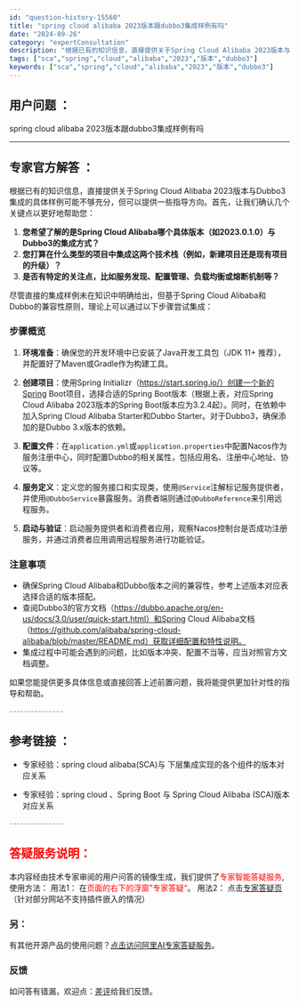 ```yaml
---
id: "question-history-15560"
title: "spring cloud alibaba 2023版本跟dubbo3集成样例有吗"
date: "2024-09-26"
category: "expertConsultation"
description: "根据已有的知识信息，直接提供关于Spring Cloud Alibaba 2023版本与Dubbo3集成的具体样例可能不够充分，但可以提供一些指导方向。首先，让我们确认几个关键点以更好地帮助您：1. **您希望了解的是Spring Cloud Alibaba哪个具体版本（如2023.0.1.0）与D"
tags: ["sca","spring","cloud","alibaba","2023","版本","dubbo3"]
keywords: ["sca","spring","cloud","alibaba","2023","版本","dubbo3"]
---
```


## 用户问题 ： 
 spring cloud alibaba 2023版本跟dubbo3集成样例有吗  

---------------
## 专家官方解答 ：

根据已有的知识信息，直接提供关于Spring Cloud Alibaba 2023版本与Dubbo3集成的具体样例可能不够充分，但可以提供一些指导方向。首先，让我们确认几个关键点以更好地帮助您：

1. **您希望了解的是Spring Cloud Alibaba哪个具体版本（如2023.0.1.0）与Dubbo3的集成方式？**
2. **您打算在什么类型的项目中集成这两个技术栈（例如，新建项目还是现有项目的升级）？**
3. **是否有特定的关注点，比如服务发现、配置管理、负载均衡或熔断机制等？**

尽管直接的集成样例未在知识中明确给出，但基于Spring Cloud Alibaba和Dubbo的兼容性原则，理论上可以通过以下步骤尝试集成：

### 步骤概览
1. **环境准备**：确保您的开发环境中已安装了Java开发工具包（JDK 11+ 推荐），并配置好了Maven或Gradle作为构建工具。

2. **创建项目**：使用Spring Initializr（https://start.spring.io/）创建一个新的Spring Boot项目，选择合适的Spring Boot版本（根据上表，对应Spring Cloud Alibaba 2023版本的Spring Boot版本应为3.2.4起）。同时，在依赖中加入Spring Cloud Alibaba Starter和Dubbo Starter。对于Dubbo3，确保添加的是Dubbo 3.x版本的依赖。

3. **配置文件**：在`application.yml`或`application.properties`中配置Nacos作为服务注册中心，同时配置Dubbo的相关属性，包括应用名、注册中心地址、协议等。

4. **服务定义**：定义您的服务接口和实现类，使用`@Service`注解标记服务提供者，并使用`@DubboService`暴露服务。消费者端则通过`@DubboReference`来引用远程服务。

5. **启动与验证**：启动服务提供者和消费者应用，观察Nacos控制台是否成功注册服务，并通过消费者应用调用远程服务进行功能验证。

### 注意事项
- 确保Spring Cloud Alibaba和Dubbo版本之间的兼容性，参考上述版本对应表选择合适的版本搭配。
- 查阅Dubbo3的官方文档（https://dubbo.apache.org/en-us/docs/3.0/user/quick-start.html）和Spring Cloud Alibaba文档（https://github.com/alibaba/spring-cloud-alibaba/blob/master/README.md）获取详细配置和特性说明。
- 集成过程中可能会遇到的问题，比如版本冲突、配置不当等，应当对照官方文档调整。

如果您能提供更多具体信息或直接回答上述前置问题，我将能提供更加针对性的指导和帮助。


<font color="#949494">---------------</font> 


## 参考链接 ：

* 专家经验：spring cloud alibaba(SCA)与 下层集成实现的各个组件的版本对应关系 
 
 * 专家经验：spring cloud 、Spring Boot 与 Spring Cloud Alibaba (SCA)版本对应关系 


 <font color="#949494">---------------</font> 
 


## <font color="#FF0000">答疑服务说明：</font> 

本内容经由技术专家审阅的用户问答的镜像生成，我们提供了<font color="#FF0000">专家智能答疑服务</font>,使用方法：
用法1： 在<font color="#FF0000">页面的右下的浮窗”专家答疑“</font>。
用法2： 点击[专家答疑页](https://answer.opensource.alibaba.com/docs/intro)（针对部分网站不支持插件嵌入的情况）
### 另：


有其他开源产品的使用问题？[点击访问阿里AI专家答疑服务](https://answer.opensource.alibaba.com/docs/intro)。
### 反馈
如问答有错漏，欢迎点：[差评](https://ai.nacos.io/user/feedbackByEnhancerGradePOJOID?enhancerGradePOJOId=15585)给我们反馈。
